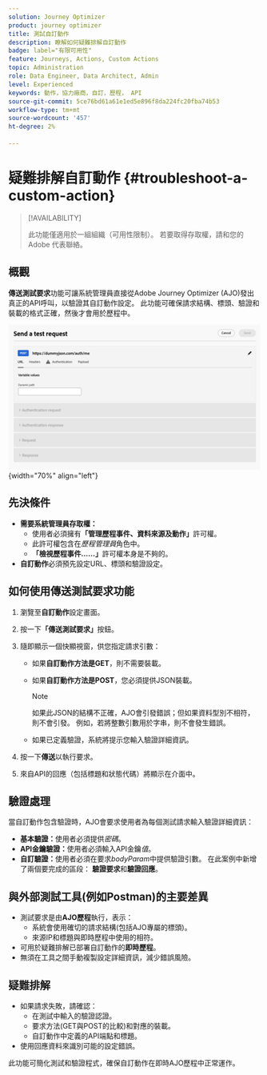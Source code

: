 ```yaml
---
solution: Journey Optimizer
product: journey optimizer
title: 測試自訂動作
description: 瞭解如何疑難排解自訂動作
badge: label="有限可用性"
feature: Journeys, Actions, Custom Actions
topic: Administration
role: Data Engineer, Data Architect, Admin
level: Experienced
keywords: 動作，協力廠商，自訂，歷程， API
source-git-commit: 5ce76bd61a61e1ed5e896f8da224fc20fba74b53
workflow-type: tm+mt
source-wordcount: '457'
ht-degree: 2%

---
```



# 疑難排解自訂動作 {#troubleshoot-a-custom-action}

>[!AVAILABILITY]
>
>此功能僅適用於一組組織（可用性限制）。 若要取得存取權，請和您的 Adobe 代表聯絡。
>

## 概觀

**傳送測試要求**&#x200B;功能可讓系統管理員直接從Adobe Journey Optimizer (AJO)發出真正的API呼叫，以驗證其自訂動作設定。 此功能可確保請求結構、標頭、驗證和裝載的格式正確，然後才會用於歷程中。

![](assets/send-test-request.png){width="70%" align="left"}

## 先決條件

- **需要系統管理員存取權：**
   - 使用者必須擁有&#x200B;**「管理歷程事件、資料來源及動作」**&#x200B;許可權。
   - 此許可權包含在&#x200B;*歷程管理員*&#x200B;角色中。
   - **「檢視歷程事件……」**&#x200B;許可權本身是不夠的。
- **自訂動作**&#x200B;必須預先設定URL、標頭和驗證設定。

## 如何使用傳送測試要求功能

1. 瀏覽至&#x200B;**自訂動作**&#x200B;設定畫面。
1. 按一下&#x200B;**「傳送測試要求」**&#x200B;按鈕。
1. 隨即顯示一個快顯視窗，供您指定請求引數：
   - 如果&#x200B;**自訂動作方法是GET**，則不需要裝載。
   - 如果&#x200B;**自訂動作方法是POST**，您必須提供JSON裝載。

     >[!NOTE]
     >
     >如果此JSON的結構不正確，AJO會引發錯誤；但如果資料型別不相符，則不會引發。 例如，若將整數引數用於字串，則不會發生錯誤。

   - 如果已定義驗證，系統將提示您輸入驗證詳細資訊。

1. 按一下&#x200B;**傳送**&#x200B;以執行要求。
1. 來自API的回應（包括標題和狀態代碼）將顯示在介面中。

## 驗證處理

當自訂動作包含驗證時，AJO會要求使用者為每個測試請求輸入驗證詳細資訊：

- **基本驗證：**&#x200B;使用者必須提供&#x200B;*密碼*。
- **API金鑰驗證：**&#x200B;使用者必須輸入API金鑰&#x200B;*值*。
- **自訂驗證：**&#x200B;使用者必須在要求&#x200B;*bodyParam*&#x200B;中提供驗證引數。 在此案例中新增了兩個要完成的區段： **驗證要求**&#x200B;和&#x200B;**驗證回應**。

## 與外部測試工具(例如Postman)的主要差異

- 測試要求是由&#x200B;**AJO歷程**&#x200B;執行，表示：
   - 系統會使用確切的請求結構(包括AJO專屬的標頭)。
   - 來源IP和標題與即時歷程中使用的相符。
- 可用於疑難排解已部署自訂動作的&#x200B;**即時歷程**。
- 無須在工具之間手動複製設定詳細資訊，減少錯誤風險。

## 疑難排解

- 如果請求失敗，請確認：
   - 在測試中輸入的驗證認證。
   - 要求方法(GET與POST的比較)和對應的裝載。
   - 自訂動作中定義的API端點和標題。
- 使用回應資料來識別可能的設定錯誤。

此功能可簡化測試和驗證程式，確保自訂動作在即時AJO歷程中正常運作。

